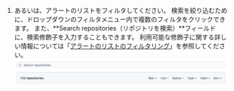 1. あるいは、アラートのリストをフィルタしてください。 検索を絞り込むために、ドロップダウンのフィルタメニュー内で複数のフィルタをクリックできます。 また、**Search repositories（リポジトリを検索）**フィールドに、検索修飾子を入力することもできます。 利用可能な修飾子に関する詳しい情報については「[アラートのリストのフィルタリング](#filtering-the-list-of-alerts)」を参照してください。 ![セキュリティの概要のドロップダウンフィルタメニューとリポジトリの検索フィールド](/assets/images/help/organizations/security-overview-filter-alerts.png)
